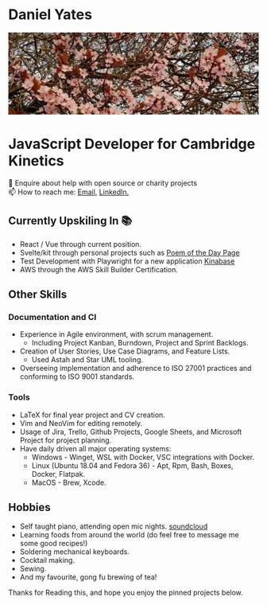 # Daniel Yates
<img src="README.resources/blossoms.jpeg" alt="Blossoms">

# JavaScript Developer for Cambridge Kinetics
💬 Enquire about help with open source or charity projects </br> 
📫 How to reach me: [Email](mailto:yates.dev@outlook.com), [LinkedIn.](https://www.linkedin.com/in/yates-dev/) </br>

## Currently Upskiling In 📚
* React / Vue through current position.
* Svelte/kit through personal projects such as [Poem of the Day Page](https://stooti-poems-app.vercel.app/)
* Test Development with Playwright for a new application [Kinabase](https://app.kinabase.com)
* AWS through the AWS Skill Builder Certification.

## Other Skills

### Documentation and CI
* Experience in Agile environment, with scrum management.
  * Including Project Kanban, Burndown, Project and Sprint Backlogs.
* Creation of User Stories, Use Case Diagrams, and Feature Lists.
  * Used Astah and Star UML tooling.
* Overseeing implementation and adherence to ISO 27001 practices and conforming to ISO 9001 standards.

### Tools
* LaTeX for final year project and CV creation.
* Vim and NeoVim for editing remotely. 
* Usage of Jira, Trello, Github Projects, Google Sheets, and Microsoft Project for project planning.
* Have daily driven all major operating systems:
  * Windows - Winget, WSL with Docker, VSC integrations with Docker.
  * Linux (Ubuntu 18.04 and Fedora 36) - Apt, Rpm, Bash, Boxes, Docker, Flatpak.
  * MacOS - Brew, Xcode.
 
 ## Hobbies
 * Self taught piano, attending open mic nights. [soundcloud](https://soundcloud.com/yatesytea)
 * Learning foods from around the world (do feel free to message me some good recipes!)
 * Soldering mechanical keyboards.
 * Cocktail making.
 * Sewing.
 * And my favourite, gong fu brewing of tea!
 
 Thanks for Reading this, and hope you enjoy the pinned projects below.
